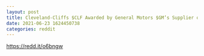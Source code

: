 ```yaml
--- 
layout: post 
title: Cleveland-Cliffs $CLF Awarded by General Motors $GM’s Supplier of the Year for Fourth Straight Year 
date: 2021-06-23 1624450738 
categories: reddit 
--- 
```

https://redd.it/o6bngw